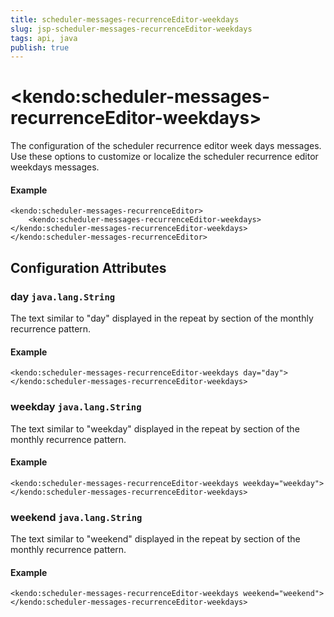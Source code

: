 ```yaml
---
title: scheduler-messages-recurrenceEditor-weekdays
slug: jsp-scheduler-messages-recurrenceEditor-weekdays
tags: api, java
publish: true
---
```


# \<kendo:scheduler-messages-recurrenceEditor-weekdays\>

The configuration of the scheduler recurrence editor week days messages. Use these options to customize or localize the scheduler recurrence editor weekdays messages.

#### Example
    <kendo:scheduler-messages-recurrenceEditor>
        <kendo:scheduler-messages-recurrenceEditor-weekdays></kendo:scheduler-messages-recurrenceEditor-weekdays>
    </kendo:scheduler-messages-recurrenceEditor>

## Configuration Attributes

### day `java.lang.String`

The text similar to "day" displayed in the repeat by section of the monthly recurrence pattern.

#### Example
    <kendo:scheduler-messages-recurrenceEditor-weekdays day="day">
    </kendo:scheduler-messages-recurrenceEditor-weekdays>

### weekday `java.lang.String`

The text similar to "weekday" displayed in the repeat by section of the monthly recurrence pattern.

#### Example
    <kendo:scheduler-messages-recurrenceEditor-weekdays weekday="weekday">
    </kendo:scheduler-messages-recurrenceEditor-weekdays>

### weekend `java.lang.String`

The text similar to "weekend" displayed in the repeat by section of the monthly recurrence pattern.

#### Example
    <kendo:scheduler-messages-recurrenceEditor-weekdays weekend="weekend">
    </kendo:scheduler-messages-recurrenceEditor-weekdays>

